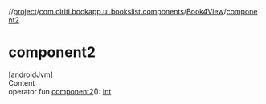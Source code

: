 //[project](../../index.md)/[com.ciriti.bookapp.ui.bookslist.components](../index.md)/[Book4View](index.md)/[component2](component2.md)



# component2  
[androidJvm]  
Content  
operator fun [component2](component2.md)(): [Int](https://kotlinlang.org/api/latest/jvm/stdlib/kotlin/-int/index.html)  



